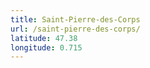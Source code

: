```yaml
---
title: Saint-Pierre-des-Corps
url: /saint-pierre-des-corps/
latitude: 47.38
longitude: 0.715
---
```

